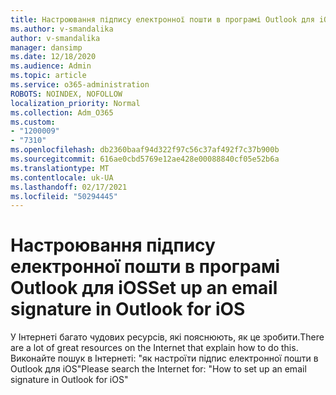 ```yaml
---
title: Настроювання підпису електронної пошти в програмі Outlook для iOS
ms.author: v-smandalika
author: v-smandalika
manager: dansimp
ms.date: 12/18/2020
ms.audience: Admin
ms.topic: article
ms.service: o365-administration
ROBOTS: NOINDEX, NOFOLLOW
localization_priority: Normal
ms.collection: Adm_O365
ms.custom:
- "1200009"
- "7310"
ms.openlocfilehash: db2360baaf94d322f97c56c37af492f7c37b900b
ms.sourcegitcommit: 616ae0cbd5769e12ae428e00088840cf05e52b6a
ms.translationtype: MT
ms.contentlocale: uk-UA
ms.lasthandoff: 02/17/2021
ms.locfileid: "50294445"
---
```

# <a name="set-up-an-email-signature-in-outlook-for-ios"></a><span data-ttu-id="45961-102">Настроювання підпису електронної пошти в програмі Outlook для iOS</span><span class="sxs-lookup"><span data-stu-id="45961-102">Set up an email signature in Outlook for iOS</span></span>

<span data-ttu-id="45961-103">У Інтернеті багато чудових ресурсів, які пояснюють, як це зробити.</span><span class="sxs-lookup"><span data-stu-id="45961-103">There are a lot of great resources on the Internet that explain how to do this.</span></span> <span data-ttu-id="45961-104">Виконайте пошук в Інтернеті: "як настроїти підпис електронної пошти в Outlook для iOS"</span><span class="sxs-lookup"><span data-stu-id="45961-104">Please search the Internet for: "How to set up an email signature in Outlook for iOS"</span></span>